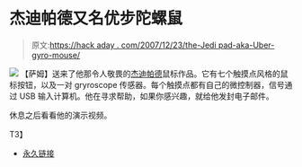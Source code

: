 # 杰迪帕德又名优步陀螺鼠

> 原文:[https://hack aday . com/2007/12/23/the-Jedi pad-aka-Uber-gyro-mouse/](https://hackaday.com/2007/12/23/the-jedipad-aka-uber-gyro-mouse/)

![](../Images/0def13f69c74e355b4dd23af7f50e76e.png)
【萨姆】送来了他那令人敬畏的[杰迪帕德](http://www.jedipad.org/)鼠标作品。它有七个触摸点风格的鼠标按钮，以及一对 gryroscope 传感器。每个触摸点都有自己的微控制器，信号通过 USB 输入计算机。他在寻求帮助，如果你感兴趣，就给他发封电子邮件。

休息之后看看他的演示视频。

<object width="425" height="373"><param name="movie" value="http://www.youtube.com/v/5a2FXf1AZIU&amp;rel=1&amp;border=1"><param name="wmode" value="transparent">T3】</object>

*   [永久链接](http://www.jedipad.org/)